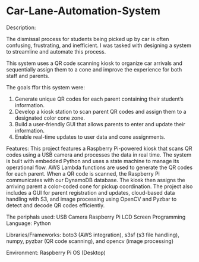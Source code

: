 # Car-Lane-Automation-System

Description:

The dismissal process for students being picked up by car is often confusing, frustrating, and inefficient. I was tasked with designing a system to streamline and automate this process.

This system uses a QR code scanning kiosk to organize car arrivals and sequentially assign them to a cone and improve the experience for both staff and parents.

The goals ffor this system were:
1. Generate unique QR codes for each parent containing their student’s information.
2. Develop a kiosk station to scan parent QR codes and assign them to a designated color cone zone.
3. Build a user-friendly GUI that allows parents to enter and update their information.
4. Enable real-time updates to user data and cone assignments.

Features:
This project features a Raspberry Pi-powered kiosk that scans QR codes using a USB camera and processes the data in real time. The system is built with embedded Python and uses a state machine to manage its operational flow. AWS Lambda functions are used to generate the QR codes for each parent. When a QR code is scanned, the Raspberry Pi communicates with our DynamoDB database. The kiosk then assigns the arriving parent a color-coded cone for pickup coordination. The project also includes a GUI for parent registration and updates, cloud-based data handling with S3, and image processing using OpenCV and Pyzbar to detect and decode QR codes efficiently.

The periphals used:
USB Camera
Raspberry Pi
LCD Screen
Programming Language: Python

Libraries/Frameworks: boto3 (AWS integration), s3sf (s3 file handling), numpy, pyzbar (QR code scanning), and opencv (image processing)

Environment: Raspberry Pi OS (Desktop)
